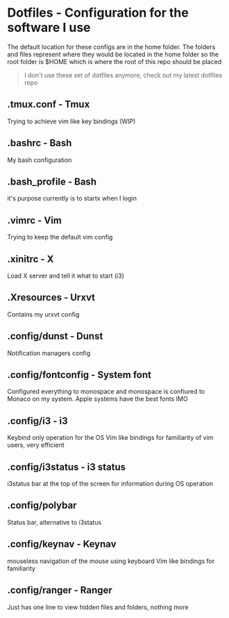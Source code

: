 # Dotfiles - Configuration for the software I use
The default location for these configs are in the home folder. The folders and files represent where they would be located in the home folder so the root folder is $HOME which is where the root of this repo should be placed
> I don't use these set of dotfiles anymore, check out my latest dotfiles repo

## .tmux.conf - Tmux
Trying to achieve vim like key bindings (WIP)

## .bashrc - Bash
My bash configuration

## .bash_profile - Bash
it's purpose currently is to startx when I login

## .vimrc - Vim
Trying to keep the default vim config

## .xinitrc - X
Load X server and tell it what to start (i3)

## .Xresources - Urxvt
Contains my urxvt config 


## .config/dunst - Dunst
Notification managers config

## .config/fontconfig - System font
Configured everything to monospace and monospace is confiured to Monaco on my system. Apple systems have the best fonts IMO

## .config/i3 - i3
Keybind only operation for the OS
Vim like bindings for familiarity of vim users, very efficient

## .config/i3status - i3 status
i3status bar at the top of the screen for information during OS operation

## .config/polybar
Status bar, alternative to i3status

## .config/keynav - Keynav
mouseless navigation of the mouse using keyboard
Vim like bindings for familiarity

## .config/ranger - Ranger
Just has one line to view hidden files and folders, nothing more
